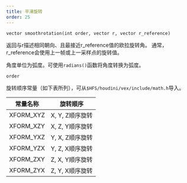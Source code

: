 ```yaml
---
title: 平滑旋转
order: 25
---
```


`vector smoothrotation(int order, vector r, vector r_reference)`

返回与r描述相同朝向、且最接近r_reference值的欧拉旋转角。
通常，r_reference会使用上一帧或上一采样点的旋转值。

角度单位为弧度。可使用`radians()`函数将角度转换为弧度。

`order`

旋转顺序常量（如下表所列），可从`$HFS/houdini/vex/include/math.h`导入。

| 常量名称 | 旋转顺序 |
| --- | --- |
| XFORM_XYZ | X, Y, Z顺序旋转 |
| XFORM_XZY | X, Z, Y顺序旋转 |
| XFORM_YXZ | Y, X, Z顺序旋转 |
| XFORM_YZX | Y, Z, X顺序旋转 |
| XFORM_ZXY | Z, X, Y顺序旋转 |
| XFORM_ZYX | Z, Y, X顺序旋转 |